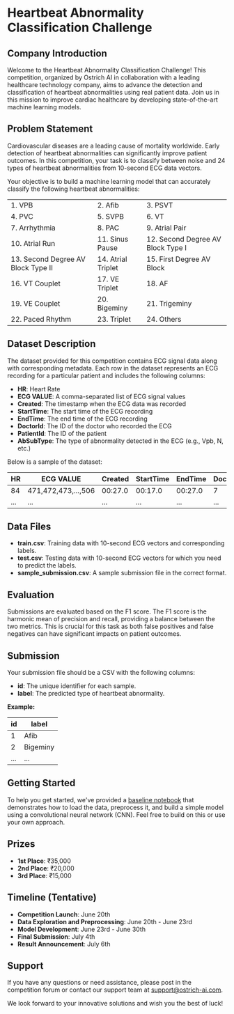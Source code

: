 # Heartbeat Abnormality Classification Challenge

## Company Introduction
Welcome to the Heartbeat Abnormality Classification Challenge! This competition, organized by Ostrich AI in collaboration with a leading healthcare technology company, aims to advance the detection and classification of heartbeat abnormalities using real patient data. Join us in this mission to improve cardiac healthcare by developing state-of-the-art machine learning models.

## Problem Statement
Cardiovascular diseases are a leading cause of mortality worldwide. Early detection of heartbeat abnormalities can significantly improve patient outcomes. In this competition, your task is to classify between noise and 24 types of heartbeat abnormalities from 10-second ECG data vectors.

Your objective is to build a machine learning model that can accurately classify the following heartbeat abnormalities:

||||
|--------|---------|---------|
| 1. VPB | 2. Afib | 3. PSVT |
| 4. PVC | 5. SVPB | 6. VT   |
| 7. Arrhythmia | 8. PAC | 9. Atrial Pair |
| 10. Atrial Run | 11. Sinus Pause | 12. Second Degree AV Block Type I |
| 13. Second Degree AV Block Type II | 14. Atrial Triplet | 15. First Degree AV Block |
| 16. VT Couplet | 17. VE Triplet | 18. AF |
| 19. VE Couplet | 20. Bigeminy | 21. Trigeminy |
| 22. Paced Rhythm | 23. Triplet | 24. Others |

## Dataset Description
The dataset provided for this competition contains ECG signal data along with corresponding metadata. Each row in the dataset represents an ECG recording for a particular patient and includes the following columns:
- **HR**: Heart Rate
- **ECG VALUE**: A comma-separated list of ECG signal values
- **Created**: The timestamp when the ECG data was recorded
- **StartTime**: The start time of the ECG recording
- **EndTime**: The end time of the ECG recording
- **DoctorId**: The ID of the doctor who recorded the ECG
- **PatientId**: The ID of the patient
- **AbSubType**: The type of abnormality detected in the ECG (e.g., Vpb, N, etc.)

Below is a sample of the dataset:

| HR | ECG VALUE | Created | StartTime | EndTime | DoctorId | PatientId | AbSubType |
|----|-----------|---------|-----------|---------|----------|-----------|-----------|
| 84 | 471,472,473,...,506 | 00:27.0 | 00:17.0 | 00:27.0 | 7 | 193 | Vpb |
| ... | ... | ... | ... | ... | ... | ... | ... |

## Data Files
- **train.csv**: Training data with 10-second ECG vectors and corresponding labels.
- **test.csv**: Testing data with 10-second ECG vectors for which you need to predict the labels.
- **sample_submission.csv**: A sample submission file in the correct format.

## Evaluation
Submissions are evaluated based on the F1 score. The F1 score is the harmonic mean of precision and recall, providing a balance between the two metrics. This is crucial for this task as both false positives and false negatives can have significant impacts on patient outcomes.

## Submission
Your submission file should be a CSV with the following columns:
- **id**: The unique identifier for each sample.
- **label**: The predicted type of heartbeat abnormality.

**Example:**

| id | label |
|----|-------|
| 1 | Afib |
| 2 | Bigeminy |
| ... | ... |

## Getting Started
To help you get started, we've provided a [baseline notebook](https://github.com/Mihir-Ai-lab/Heartbeat-Classification/blob/main/baseline.ipynb) that demonstrates how to load the data, preprocess it, and build a simple model using a convolutional neural network (CNN). Feel free to build on this or use your own approach.

## Prizes
- **1st Place**: ₹35,000
- **2nd Place**: ₹20,000
- **3rd Place**: ₹15,000

## Timeline (Tentative)
- **Competition Launch**: June 20th
- **Data Exploration and Preprocessing**: June 20th - June 23rd
- **Model Development**: June 23rd - June 30th
- **Final Submission**: July 4th
- **Result Announcement**: July 6th

## Support

If you have any questions or need assistance, please post in the competition forum or contact our support team at support@ostrich-ai.com.

We look forward to your innovative solutions and wish you the best of luck!
